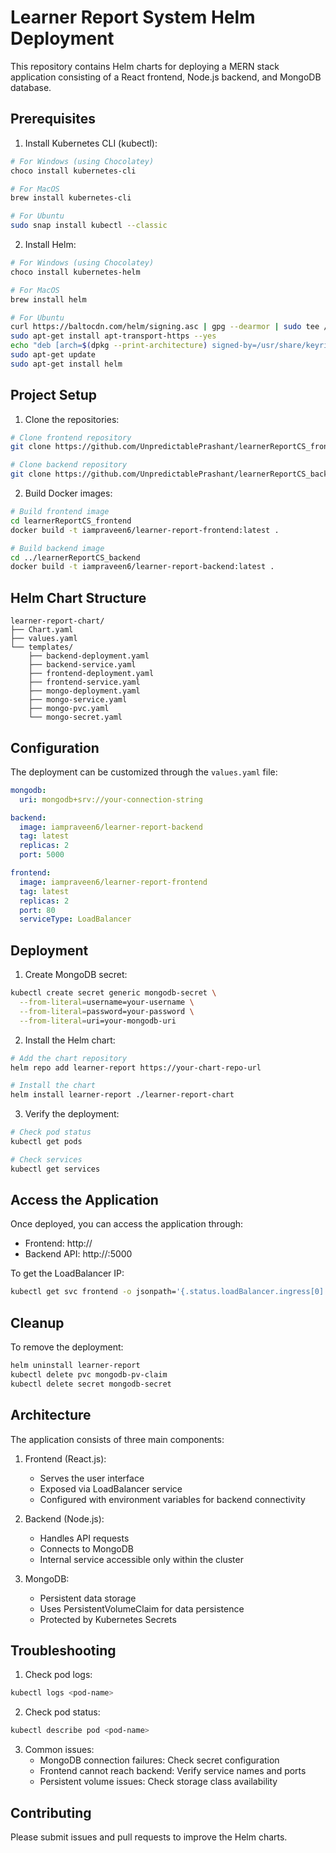 # Learner Report System Helm Deployment

This repository contains Helm charts for deploying a MERN stack application consisting of a React frontend, Node.js backend, and MongoDB database.

## Prerequisites

1. Install Kubernetes CLI (kubectl):
```bash
# For Windows (using Chocolatey)
choco install kubernetes-cli

# For MacOS
brew install kubernetes-cli

# For Ubuntu
sudo snap install kubectl --classic
```

2. Install Helm:
```bash
# For Windows (using Chocolatey)
choco install kubernetes-helm

# For MacOS
brew install helm

# For Ubuntu
curl https://baltocdn.com/helm/signing.asc | gpg --dearmor | sudo tee /usr/share/keyrings/helm.gpg > /dev/null
sudo apt-get install apt-transport-https --yes
echo "deb [arch=$(dpkg --print-architecture) signed-by=/usr/share/keyrings/helm.gpg] https://baltocdn.com/helm/stable/debian/ all main" | sudo tee /usr/share/keyrings/helm-stable-debian.gpg
sudo apt-get update
sudo apt-get install helm
```

## Project Setup

1. Clone the repositories:
```bash
# Clone frontend repository
git clone https://github.com/UnpredictablePrashant/learnerReportCS_frontend.git

# Clone backend repository
git clone https://github.com/UnpredictablePrashant/learnerReportCS_backend.git
```

2. Build Docker images:
```bash
# Build frontend image
cd learnerReportCS_frontend
docker build -t iampraveen6/learner-report-frontend:latest .

# Build backend image
cd ../learnerReportCS_backend
docker build -t iampraveen6/learner-report-backend:latest .
```

## Helm Chart Structure

```
learner-report-chart/
├── Chart.yaml
├── values.yaml
└── templates/
    ├── backend-deployment.yaml
    ├── backend-service.yaml
    ├── frontend-deployment.yaml
    ├── frontend-service.yaml
    ├── mongo-deployment.yaml
    ├── mongo-service.yaml
    ├── mongo-pvc.yaml
    └── mongo-secret.yaml
```

## Configuration

The deployment can be customized through the `values.yaml` file:

```yaml
mongodb:
  uri: mongodb+srv://your-connection-string

backend:
  image: iampraveen6/learner-report-backend
  tag: latest
  replicas: 2
  port: 5000

frontend:
  image: iampraveen6/learner-report-frontend
  tag: latest
  replicas: 2
  port: 80
  serviceType: LoadBalancer
```

## Deployment

1. Create MongoDB secret:
```bash
kubectl create secret generic mongodb-secret \
  --from-literal=username=your-username \
  --from-literal=password=your-password \
  --from-literal=uri=your-mongodb-uri
```

2. Install the Helm chart:
```bash
# Add the chart repository
helm repo add learner-report https://your-chart-repo-url

# Install the chart
helm install learner-report ./learner-report-chart
```

3. Verify the deployment:
```bash
# Check pod status
kubectl get pods

# Check services
kubectl get services
```

## Access the Application

Once deployed, you can access the application through:

- Frontend: http://<load-balancer-ip>
- Backend API: http://<load-balancer-ip>:5000

To get the LoadBalancer IP:
```bash
kubectl get svc frontend -o jsonpath='{.status.loadBalancer.ingress[0].ip}'
```

## Cleanup

To remove the deployment:
```bash
helm uninstall learner-report
kubectl delete pvc mongodb-pv-claim
kubectl delete secret mongodb-secret
```

## Architecture

The application consists of three main components:

1. Frontend (React.js):
   - Serves the user interface
   - Exposed via LoadBalancer service
   - Configured with environment variables for backend connectivity

2. Backend (Node.js):
   - Handles API requests
   - Connects to MongoDB
   - Internal service accessible only within the cluster

3. MongoDB:
   - Persistent data storage
   - Uses PersistentVolumeClaim for data persistence
   - Protected by Kubernetes Secrets

## Troubleshooting

1. Check pod logs:
```bash
kubectl logs <pod-name>
```

2. Check pod status:
```bash
kubectl describe pod <pod-name>
```

3. Common issues:
   - MongoDB connection failures: Check secret configuration
   - Frontend cannot reach backend: Verify service names and ports
   - Persistent volume issues: Check storage class availability

## Contributing

Please submit issues and pull requests to improve the Helm charts.